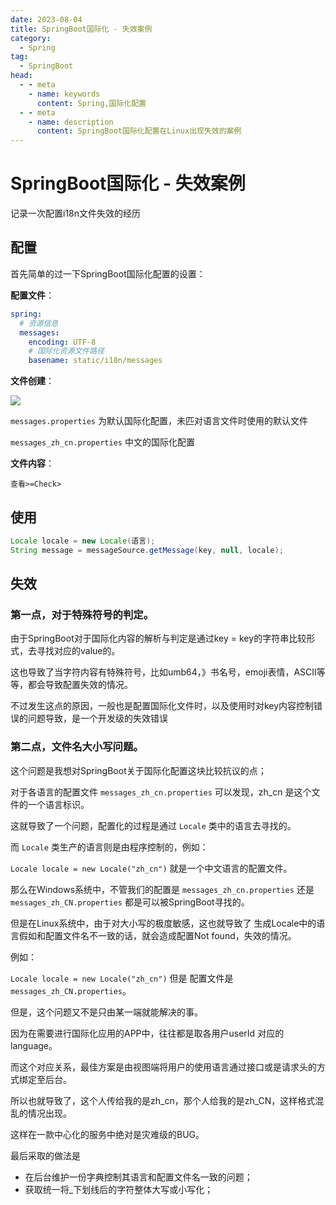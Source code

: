 ```yaml
---
date: 2023-08-04
title: SpringBoot国际化 - 失效案例
category:
  - Spring
tag:
  - SpringBoot
head:
  - - meta
    - name: keywords
      content: Spring,国际化配置
  - - meta
    - name: description
      content: SpringBoot国际化配置在Linux出现失效的案例
---
```

# SpringBoot国际化 - 失效案例

记录一次配置i18n文件失效的经历

## 配置

首先简单的过一下SpringBoot国际化配置的设置：

**配置文件**：

```yaml
spring:
  # 资源信息
  messages:
  	encoding: UTF-8
    # 国际化资源文件路径
    basename: static/i18n/messages
```

**文件创建**：

![](https://leyunone-img.oss-cn-hangzhou.aliyuncs.com/image/2023-08-03/72fee462-5b50-47f6-946e-a4f392f77d97.png)

`messages.properties` 为默认国际化配置，未匹对语言文件时使用的默认文件

`messages_zh_cn.properties` 中文的国际化配置

**文件内容**：

```properties
查看>=Check>
```

## 使用

```java
Locale locale = new Locale(语言);
String message = messageSource.getMessage(key, null, locale);
```

## 失效

### 第一点，对于特殊符号的判定。

由于SpringBoot对于国际化内容的解析与判定是通过key = key的字符串比较形式，去寻找对应的value的。

这也导致了当字符内容有特殊符号，比如umb64，》书名号，emoji表情，ASCII等等，都会导致配置失效的情况。

不过发生这点的原因，一般也是配置国际化文件时，以及使用时对key内容控制错误的问题导致，是一个开发级的失效错误

### 第二点，文件名大小写问题。

这个问题是我想对SpringBoot关于国际化配置这块比较抗议的点；

对于各语言的配置文件 `messages_zh_cn.properties` 可以发现，zh_cn 是这个文件的一个语言标识。

这就导致了一个问题，配置化的过程是通过 `Locale` 类中的语言去寻找的。

而 `Locale` 类生产的语言则是由程序控制的，例如：

`Locale locale = new Locale("zh_cn")` 就是一个中文语言的配置文件。

那么在Windows系统中，不管我们的配置是  `messages_zh_cn.properties` 还是  `messages_zh_CN.properties` 都是可以被SpringBoot寻找的。

但是在Linux系统中，由于对大小写的极度敏感，这也就导致了 生成Locale中的语言假如和配置文件名不一致的话，就会造成配置Not found，失效的情况。

例如：

`Locale locale = new Locale("zh_cn")`  但是 配置文件是 `messages_zh_CN.properties`。

但是，这个问题又不是只由某一端就能解决的事。

因为在需要进行国际化应用的APP中，往往都是取各用户userId 对应的 language。

而这个对应关系，最佳方案是由视图端将用户的使用语言通过接口或是请求头的方式绑定至后台。

所以也就导致了，这个人传给我的是zh_cn，那个人给我的是zh_CN，这样格式混乱的情况出现。

这样在一款中心化的服务中绝对是灾难级的BUG。

最后采取的做法是

- 在后台维护一份字典控制其语言和配置文件名一致的问题；
- 获取统一将_下划线后的字符整体大写或小写化；



